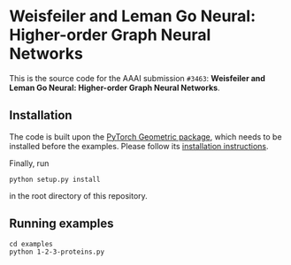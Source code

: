 # Weisfeiler and Leman Go Neural: Higher-order Graph Neural Networks

This is the source code for the AAAI submission `#3463`: **Weisfeiler and Leman Go Neural: Higher-order Graph Neural Networks**.

## Installation

The code is built upon the [PyTorch Geometric package](https://github.com/rusty1s/pytorch_geometric), which needs to be installed before the examples.
Please follow its [installation instructions](https://rusty1s.github.io/pytorch_geometric/build/html/notes/installation.html).

Finally, run

```
python setup.py install
```

in the root directory of this repository.

## Running examples

```
cd examples
python 1-2-3-proteins.py
```
